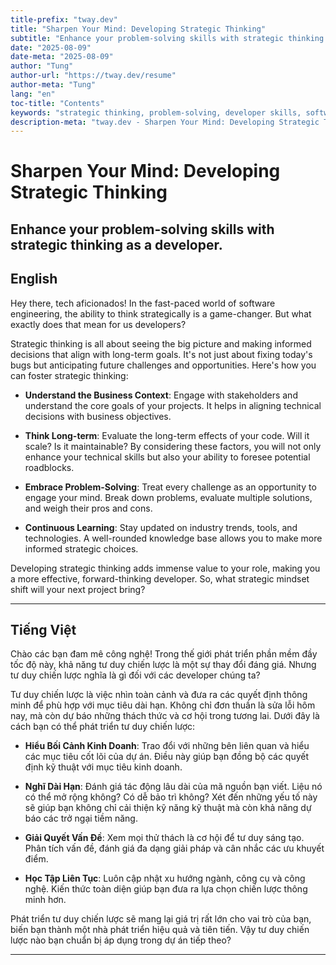 ```yaml
---
title-prefix: "tway.dev"
title: "Sharpen Your Mind: Developing Strategic Thinking"
subtitle: "Enhance your problem-solving skills with strategic thinking as a developer."
date: "2025-08-09"
date-meta: "2025-08-09"
author: "Tung"
author-url: "https://tway.dev/resume"
author-meta: "Tung"
lang: "en"
toc-title: "Contents"
keywords: "strategic thinking, problem-solving, developer skills, software engineering, tech strategy"
description-meta: "tway.dev - Sharpen Your Mind: Developing Strategic Thinking - Enhance your problem-solving skills with strategic thinking as a developer."
---
```


# Sharpen Your Mind: Developing Strategic Thinking
## Enhance your problem-solving skills with strategic thinking as a developer.

## English
Hey there, tech aficionados! In the fast-paced world of software engineering, the ability to think strategically is a game-changer. But what exactly does that mean for us developers?

Strategic thinking is all about seeing the big picture and making informed decisions that align with long-term goals. It's not just about fixing today's bugs but anticipating future challenges and opportunities. Here's how you can foster strategic thinking:

- **Understand the Business Context**: Engage with stakeholders and understand the core goals of your projects. It helps in aligning technical decisions with business objectives.

- **Think Long-term**: Evaluate the long-term effects of your code. Will it scale? Is it maintainable? By considering these factors, you will not only enhance your technical skills but also your ability to foresee potential roadblocks.

- **Embrace Problem-Solving**: Treat every challenge as an opportunity to engage your mind. Break down problems, evaluate multiple solutions, and weigh their pros and cons.

- **Continuous Learning**: Stay updated on industry trends, tools, and technologies. A well-rounded knowledge base allows you to make more informed strategic choices.

Developing strategic thinking adds immense value to your role, making you a more effective, forward-thinking developer. So, what strategic mindset shift will your next project bring?

---

## Tiếng Việt
Chào các bạn đam mê công nghệ! Trong thế giới phát triển phần mềm đầy tốc độ này, khả năng tư duy chiến lược là một sự thay đổi đáng giá. Nhưng tư duy chiến lược nghĩa là gì đối với các developer chúng ta?

Tư duy chiến lược là việc nhìn toàn cảnh và đưa ra các quyết định thông minh để phù hợp với mục tiêu dài hạn. Không chỉ đơn thuần là sửa lỗi hôm nay, mà còn dự báo những thách thức và cơ hội trong tương lai. Dưới đây là cách bạn có thể phát triển tư duy chiến lược:

- **Hiểu Bối Cảnh Kinh Doanh**: Trao đổi với những bên liên quan và hiểu các mục tiêu cốt lõi của dự án. Điều này giúp bạn đồng bộ các quyết định kỹ thuật với mục tiêu kinh doanh.

- **Nghĩ Dài Hạn**: Đánh giá tác động lâu dài của mã nguồn bạn viết. Liệu nó có thể mở rộng không? Có dễ bảo trì không? Xét đến những yếu tố này sẽ giúp bạn không chỉ cải thiện kỹ năng kỹ thuật mà còn khả năng dự báo các trở ngại tiềm năng.

- **Giải Quyết Vấn Đề**: Xem mọi thử thách là cơ hội để tư duy sáng tạo. Phân tích vấn đề, đánh giá đa dạng giải pháp và cân nhắc các ưu khuyết điểm.

- **Học Tập Liên Tục**: Luôn cập nhật xu hướng ngành, công cụ và công nghệ. Kiến thức toàn diện giúp bạn đưa ra lựa chọn chiến lược thông minh hơn.

Phát triển tư duy chiến lược sẽ mang lại giá trị rất lớn cho vai trò của bạn, biến bạn thành một nhà phát triển hiệu quả và tiên tiến. Vậy tư duy chiến lược nào bạn chuẩn bị áp dụng trong dự án tiếp theo?

---